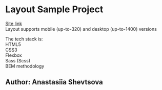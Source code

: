 <h1>Layout Sample Project</h1>
<a href="https://yasuriya.github.io/gromcode_foundation-project/">Site link</a> <br>
Layout supports mobile (up-to-320) and desktop (up-to-1400) versions

The tech stack is: 
<br>
HTML5 <br>
CSS3 <br>
Flexbox <br>
Sass (Scss) <br>
BEM methodology <br>
<h2>Author: Anastasiia Shevtsova</h2>
